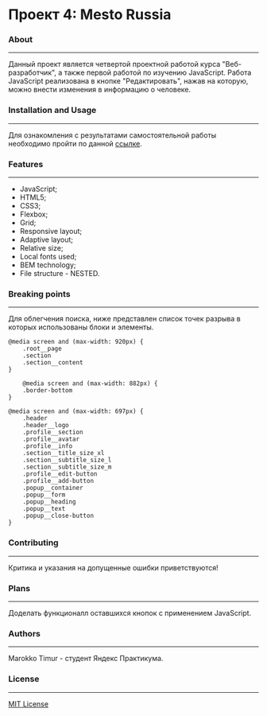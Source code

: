 # Проект 4: Mesto Russia

### About
------------
Данный проект является четвертой проектной работой курса "Веб-разработчик",  а также первой работой по изучению JavaScript.
Работа JavaScript реализована в кнопке "Редактировать", нажав на которую, можно внести изменения в информацию о человеке. 

### Installation and Usage
------------
Для ознакомления с результатами самостоятельной работы необходимо пройти по данной [ссылке](https://proofblame.github.io/mesto/ "Mesto Russia").

### Features
------------
- JavaScript;
- HTML5;
- CSS3;
- Flexbox;
- Grid;
- Responsive layout;
- Adaptive layout;
- Relative size;
- Local fonts used;
- BEM technology;
- File structure - NESTED.

### Breaking points
------------
Для облегчения поиска, ниже представлен список точек разрыва в которых использованы блоки и элементы.

    @media screen and (max-width: 920px) {
        .root__page
        .section
        .section__content
    }

        @media screen and (max-width: 882px) {
        .border-bottom
    }

    @media screen and (max-width: 697px) {
        .header
        .header__logo
        .profile__section  
        .profile__avatar
        .profile__info
        .section__title_size_xl
        .section__subtitle_size_l
        .section__subtitle_size_m
        .profile__edit-button
        .profile__add-button
        .popup__container
        .popup__form
        .popup__heading
        .popup__text
        .popup__close-button
    }

### Contributing
------------
Критика и указания на допущенные ошибки приветствуются!

### Plans
------------
Доделать функционалл оставшихся кнопок с применением JavaScript.
###  Authors
------------
Marokko Timur - студент Яндекс Практикума.

### License
------------
[MIT License](https://choosealicense.com/licenses/mit/ "MIT License")

